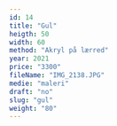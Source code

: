 ```yaml
---
id: 14
title: "Gul"
heigth: 50
width: 60
method: "Akryl på lærred"
year: 2021
price: "3300"
fileName: "IMG_2138.JPG"
medie: "maleri"
draft: "no"
slug: "gul"
weight: "80"
---
```

